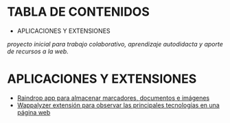 # TABLA DE CONTENIDOS
* APLICACIONES Y EXTENSIONES




*proyecto inicial para trabajo colaborativo, aprendizaje autodidacta y aporte de recursos a la web.*


# APLICACIONES Y EXTENSIONES
* [Raindrop app para almacenar marcadores, documentos e imágenes][0001]
* [Wappalyzer extensión para observar las principales tecnologías en una página web][0002]








<!-- LIsta de enlaces -->

[0001]:https://raindrop.io/
[0002]:https://www.wappalyzer.com/
